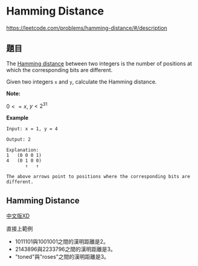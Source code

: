 # Hamming Distance

https://leetcode.com/problems/hamming-distance/#/description

## 題目

The [Hamming distance](https://www.wikiwand.com/en/Hamming_distance) between two integers is the number of positions at which the corresponding bits are different.

Given two integers `x` and `y`, calculate the Hamming distance.

**Note:**

$0 <= x$, $y < 2^31$

**Example**

```
Input: x = 1, y = 4

Output: 2

Explanation:
1   (0 0 0 1)
4   (0 1 0 0)
       ↑   ↑

The above arrows point to positions where the corresponding bits are different.
```

## Hamming Distance

[中文版XD](https://www.wikiwand.com/zh-tw/%E6%B1%89%E6%98%8E%E8%B7%9D%E7%A6%BB)

直接上範例

* 1011101與1001001之間的漢明距離是2。
* 2143896與2233796之間的漢明距離是3。
* "toned"與"roses"之間的漢明距離是3。